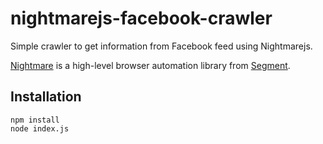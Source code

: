 # nightmarejs-facebook-crawler
Simple crawler to get information from Facebook feed using Nightmarejs.

[Nightmare](https://github.com/segmentio/nightmare#api) is a high-level browser automation library from [Segment](https://segment.com).
## Installation
```shell
npm install
node index.js
```

